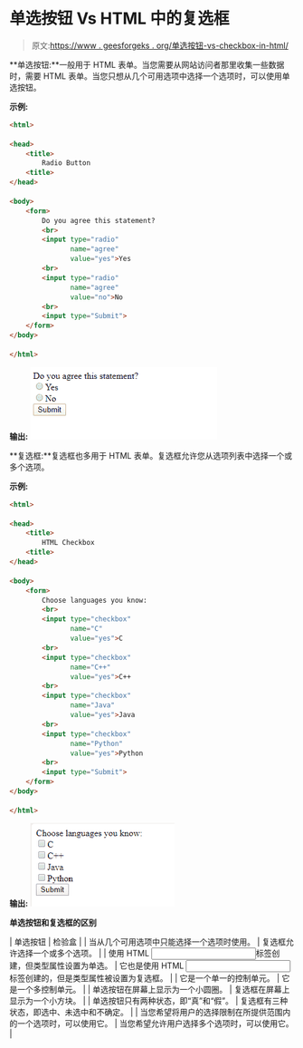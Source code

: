 # 单选按钮 Vs HTML 中的复选框

> 原文:[https://www . geesforgeks . org/单选按钮-vs-checkbox-in-html/](https://www.geeksforgeeks.org/radio-button-vs-checkbox-in-html/)

**单选按钮:**一般用于 HTML 表单。当您需要从网站访问者那里收集一些数据时，需要 HTML 表单。当您只想从几个可用选项中选择一个选项时，可以使用单选按钮。

**示例:**

```html
<html>

<head>
    <title>
        Radio Button
    <title>
</head>

<body>
    <form>
        Do you agree this statement?
        <br>
        <input type="radio"
               name="agree" 
               value="yes">Yes
        <br>
        <input type="radio"
               name="agree" 
               value="no">No
        <br>
        <input type="Submit">
    </form>
</body>

</html>
```

**输出:**
![](img/0bacfa5a4b3fcd27e39298fae6e3b97a.png)

**复选框:**复选框也多用于 HTML 表单。复选框允许您从选项列表中选择一个或多个选项。

**示例:**

```html
<html>

<head>
    <title>
        HTML Checkbox
    <title>
</head>

<body>
    <form>
        Choose languages you know:
        <br>
        <input type="checkbox" 
               name="C" 
               value="yes">C
        <br>
        <input type="checkbox" 
               name="C++" 
               value="yes">C++
        <br>
        <input type="checkbox" 
               name="Java" 
               value="yes">Java
        <br>
        <input type="checkbox" 
               name="Python" 
               value="yes">Python
        <br>
        <input type="Submit">
    </form>
</body>

</html>
```

**输出:**
![](img/e73553d78eb35ae62277d4ece2d5cf28.png)

**单选按钮和复选框的区别**

| 单选按钮 | 检验盒 |
| 当从几个可用选项中只能选择一个选项时使用。 | 复选框允许选择一个或多个选项。 |
| 使用 HTML <input>标签创建，但类型属性设置为单选。 | 它也是使用 HTML <input>标签创建的，但是类型属性被设置为复选框。 |
| 它是一个单一的控制单元。 | 它是一个多控制单元。 |
| 单选按钮在屏幕上显示为一个小圆圈。 | 复选框在屏幕上显示为一个小方块。 |
| 单选按钮只有两种状态，即“真”和“假”。 | 复选框有三种状态，即选中、未选中和不确定。 |
| 当您希望将用户的选择限制在所提供范围内的一个选项时，可以使用它。 | 当您希望允许用户选择多个选项时，可以使用它。 |